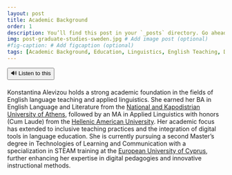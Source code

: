 ```yaml
---
layout: post
title: Academic Background
order: 1
description: You’ll find this post in your `_posts` directory. Go ahead and edit it and re-build the site to see your changes. # Add post description (optional)
img: post-graduate-studies-sweden.jpg # Add image post (optional)
#fig-caption: # Add figcaption (optional)
tags: [Academic Background, Education, Linguistics, English Teaching, Digital Pedagogy, STEAM, Inclusive Education]
---
```


<div style="display: flex; gap: 10px; margin-bottom: 20px;">
  <button id="tts-btn" onclick="toggleRead()" style="cursor: pointer;">🔊 Listen to this</button>
</div>

<div class="tts-target">
<p>
Konstantina Alevizou holds a strong academic foundation in the fields of English language teaching and applied linguistics. She earned her BA in English Language and Literature from the <a href="https://www.enl.uoa.gr/" target="_blank">National and Kapodistrian University of Athens</a>, followed by an MA in Applied Linguistics with honors (Cum Laude) from the <a href="https://www.haec.gr/en/masters-applied-linguistics" target="_blank">Hellenic American University</a>. Her academic focus has extended to inclusive teaching practices and the integration of digital tools in language education. She is currently pursuing a second Master’s degree in Technologies of Learning and Communication with a specialization in STEAM training at the <a href="https://euc.ac.cy/en/programs/master-technologies-of-learning-communication-online/?_gl=1*1wge2ds*_up*MQ..*_gs*MQ.." target="_blank">European University of Cyprus</a>, further enhancing her expertise in digital pedagogies and innovative instructional methods.
</p>
</div>

<script src="{{ site.baseurl }}/assets/js/tts.js"></script>
